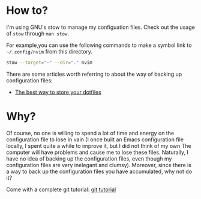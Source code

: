 # How to?
I'm using GNU's stow to manage my configuation files.
Check out the usage of `stow` through `man stow`.

For example,you can use the following commands to make a symbol link to `~/.config/nvim`
from this directory.

```bash
stow --target="~" --dir="." nvim
```
There are some articles worth referring to about the way of backing up configuration files:
- [The best way to store your dotfiles](https://www.atlassian.com/git/tutorials/dotfiles)

# Why?

Of course, no one is willing to spend a lot of time and energy on the configuration file to 
lose in vain (I once built an Emacs configuration file locally, I spent quite a while to 
improve it, but I did not think of my own The computer will have problems and cause me to
lose these files. Naturally, I have no idea of backing up the configuration files, even
though my configuration files are very inelegant and clumsy). Moreover, since there is a
way to back up the configuration files you have accumulated, why not do it?

Come with a complete git tutorial: [git tutorial](https://www.liaoxuefeng.com/wiki/896043488029600/)